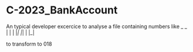 # C-2023_BankAccount

An typical developer excercice to analyse a file containing numbers like
 _     _  
| | | |_|
|_| | |_|   

to transform to 
018

